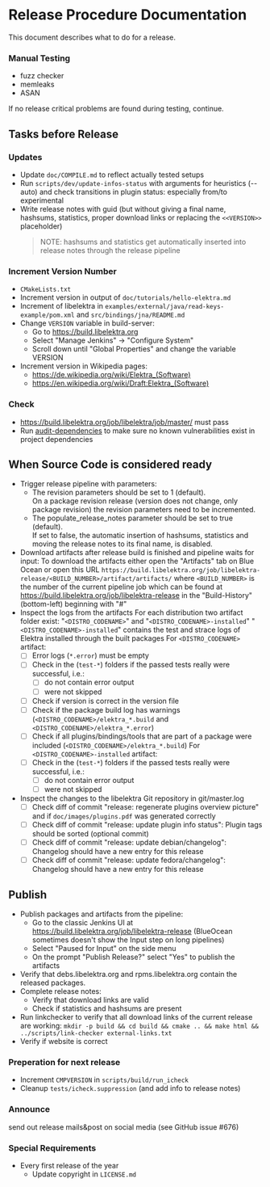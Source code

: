 # Release Procedure Documentation

This document describes what to do for a release.

### Manual Testing

- fuzz checker
- memleaks
- ASAN

If no release critical problems are found during testing, continue.

## Tasks before Release

### Updates

- Update `doc/COMPILE.md` to reflect actually tested setups
- Run `scripts/dev/update-infos-status` with arguments for heuristics (--auto) and check
  transitions in plugin status: especially from/to experimental
- Write release notes with guid (but without giving a final name, hashsums, statistics, proper download links or replacing the `<<VERSION>>` placeholder)
  > NOTE: hashsums and statistics get automatically inserted into release notes through the release pipeline

### Increment Version Number

- `CMakeLists.txt`
- Increment version in output of `doc/tutorials/hello-elektra.md`
- Increment <Version> of libelektra in `examples/external/java/read-keys-example/pom.xml` and `src/bindings/jna/README.md`
- Change `VERSION` variable in build-server:
  - Go to https://build.libelektra.org
  - Select "Manage Jenkins" -> "Configure System"
  - Scroll down until "Global Properties" and change the variable VERSION
- Increment version in Wikipedia pages:
  - https://de.wikipedia.org/wiki/Elektra_(Software)
  - https://en.wikipedia.org/wiki/Draft:Elektra_(Software)

### Check

- https://build.libelektra.org/job/libelektra/job/master/ must pass
- Run [audit-dependencies](/scripts/dev/audit-dependencies) to make sure no known vulnerabilities exist in project dependencies

## When Source Code is considered ready

- Trigger release pipeline with parameters:
  - The revision parameters should be set to 1 (default).  
    On a package revision release (version does not change, only package revision) the revision parameters need to be incremented.
  - The populate_release_notes parameter should be set to true (default).  
    If set to false, the automatic insertion of hashsums, statistics and moving the release notes to its final name, is disabled.
- Download artifacts after release build is finished and pipeline waits for input:
  To download the artifacts either open the "Artifacts" tab on Blue Ocean or open this URL
  `https://build.libelektra.org/job/libelektra-release/<BUILD_NUMBER>/artifact/artifacts/`
  where `<BUILD_NUMBER>` is the number of the current pipeline job which can be found at https://build.libelektra.org/job/libelektra-release
  in the "Build-History" (bottom-left) beginning with "#"
- Inspect the logs from the artifacts
  For each distribution two artifact folder exist: "`<DISTRO_CODENAME>`" and "`<DISTRO_CODENAME>-installed`"
  "`<DISTRO_CODENAME>-installed`" contains the test and strace logs of Elektra installed through the built packages
  For `<DISTRO_CODENAME>` artifact:
  - [ ] Error logs (`*.error`) must be empty
  - [ ] Check in the (`test-*`) folders if the passed tests really were successful, i.e.:
    - [ ] do not contain error output
    - [ ] were not skipped
  - [ ] Check if version is correct in the version file
  - [ ] Check if the package build log has warnings (`<DISTRO_CODENAME>/elektra_*.build` and `<DISTRO_CODENAME>/elektra_*.error`)
  - [ ] Check if all plugins/bindings/tools that are part of a package were included (`<DISTRO_CODENAME>/elektra_*.build`)
        For `<DISTRO_CODENAME>-installed` artifact:
  - [ ] Check in the (`test-*`) folders if the passed tests really were successful, i.e.:
    - [ ] do not contain error output
    - [ ] were not skipped
- Inspect the changes to the libelektra Git repository in git/master.log
  - [ ] Check diff of commit "release: regenerate plugins overview picture" and if
        `doc/images/plugins.pdf` was generated correctly
  - [ ] Check diff of commit "release: update plugin info status": Plugin tags should be sorted (optional commit)
  - [ ] Check diff of commit "release: update debian/changelog": Changelog should have a new entry for this release
  - [ ] Check diff of commit "release: update fedora/changelog": Changelog should have a new entry for this release

## Publish

- Publish packages and artifacts from the pipeline:
  - Go to the classic Jenkins UI at https://build.libelektra.org/job/libelektra-release
    (BlueOcean sometimes doesn't show the Input step on long pipelines)
  - Select "Paused for Input" on the side menu
  - On the prompt "Publish Release?" select "Yes" to publish the artifacts
- Verify that debs.libelektra.org and rpms.libelektra.org contain the released packages.
- Complete release notes:
  - Verify that download links are valid
  - Check if statistics and hashsums are present
- Run linkchecker to verify that all download links of the current release are working:
  `mkdir -p build && cd build && cmake .. && make html && ../scripts/link-checker external-links.txt`
- Verify if website is correct

### Preperation for next release

- Increment `CMPVERSION` in `scripts/build/run_icheck`
- Cleanup `tests/icheck.suppression` (and add info to release notes)

### Announce

send out release mails&post on social media (see GitHub issue #676)

### Special Requirements

- Every first release of the year
  - Update copyright in `LICENSE.md`
